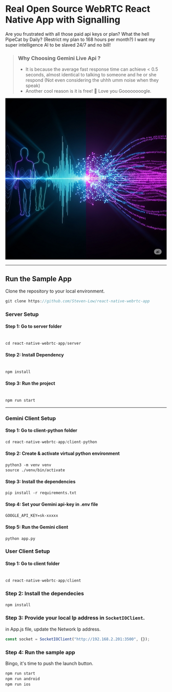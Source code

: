 # Real Open Source WebRTC React Native App with Signalling
Are you frustrated with all those paid api keys or plan? What the hell PipeCat by Daily? (Restrict my plan to 168 hours per month?) I want my super intelligence AI to be slaved 24/7 and no bill!

> ### Why Choosing Gemini Live Api ?
>- It is because the average fast response time can achieve < 0.5 seconds, almost identical to talking to someone and he or she respond (Not even considering the uhhh umm noise when they speak)
>- Another cool reason is it is free! 🩷 Love you Goooooooogle.

<img src="./public/react-native-webrtc-app.jpeg" />

---

## Run the Sample App

Clone the repository to your local environment.

```js
git clone https://github.com/Steven-Low/react-native-webrtc-app
```

### Server Setup

#### Step 1: Go to server folder

```js

cd react-native-webrtc-app/server

```

#### Step 2: Install Dependency

```js

npm install
```

#### Step 3: Run the project

```js

npm run start
```

---

### Gemini Client Setup
#### Step 1: Go to client-python folder
```js
cd react-native-webrtc-app/client-python
```

#### Step 2: Create & activate virtual python environment
```
python3 -m venv venv
source ./venv/bin/activate
```

#### Step 3: Install the dependencies
```
pip install -r requirements.txt
```

#### Step 4: Set your Gemini api-key in .env file
```
GOOGLE_API_KEY=sk-xxxxx
```

#### Step 5: Run the Gemini client
```
python app.py
```

### User Client Setup

#### Step 1: Go to client folder

```js

cd react-native-webrtc-app/client
```

### Step 2: Install the dependecies

```js
npm install
```

### Step 3: Provide your local Ip address in `SocketIOClient`.

in App.js file, update the Network Ip address.

```js
const socket = SocketIOClient("http://192.168.2.201:3500", {});
```

### Step 4: Run the sample app

Bingo, it's time to push the launch button.

```js
npm run start
npm run android
npm run ios
```
